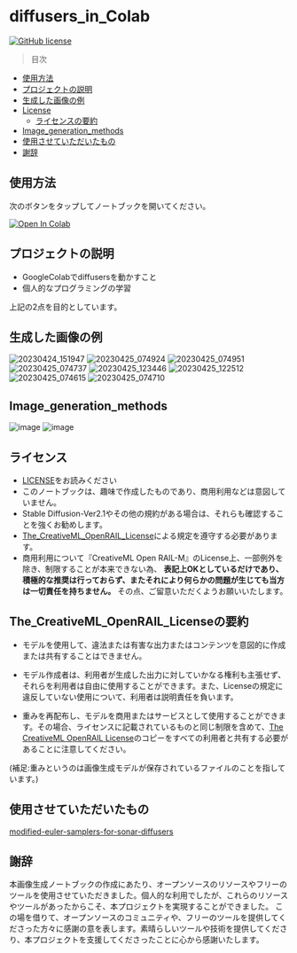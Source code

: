 # diffusers_in_Colab

[![GitHub license](https://img.shields.io/badge/license-Apache-blue.svg)](
https://github.com/drkostas/COSC525-Project1/blob/master/LICENSE)

>目次
+ [使用方法](#使用方法)
+ [プロジェクトの説明](#プロジェクトの説明)
+ [生成した画像の例](#生成した画像の例)
+ [License](#ライセンス)
     + [ライセンスの要約](#ライセンスの要約)
+ [Image_generation_methods](#Image_generation_methods)
+ [使用させていただいたもの](#使用させていただいたもの)
+ [謝辞](#謝辞)

##  使用方法<a name = "使用方法"></a>
次のボタンをタップしてノートブックを開いてください。

[![Open In Colab](https://colab.research.google.com/assets/colab-badge.svg)](https://colab.research.google.com/github/suzukimain/diffusers_in_Colab/blob/main/diffusers_in_Colab.ipynb)


##  プロジェクトの説明<a name = "プロジェクトの説明"></a>
* GoogleColabでdiffusersを動かすこと
* 個人的なプログラミングの学習

上記の2点を目的としています。

##  生成した画像の例<a name = "画像の例"></a>

![20230424_151947](https://github.com/suzukimain/image/assets/131413573/c9e45d4a-3e65-4d00-9958-15f5713884a0)
![20230425_074924](https://github.com/suzukimain/image/assets/131413573/4cf3410a-99c5-4247-87eb-dd19535eb4e2)
![20230425_074951](https://github.com/suzukimain/image/assets/131413573/a7248abc-3d19-45f0-b05a-1e9c665cc6a8)
![20230425_074737](https://github.com/suzukimain/image/assets/131413573/9a3e2172-eed8-43f5-85d3-babbbbe01a90)
![20230425_123446](https://github.com/suzukimain/image/assets/131413573/8df5793a-0eea-4179-8d54-946fb69d5a85)
![20230425_122512](https://github.com/suzukimain/image/assets/131413573/ff577a7d-45e7-4844-aa98-4621a880278d)
![20230425_074615](https://github.com/suzukimain/image/assets/131413573/4d97361b-268f-44b3-808e-0c036360d48f)
![20230425_074710](https://github.com/suzukimain/image/assets/131413573/d5d67630-e67d-4bff-ab4c-6771e0f01079)


##  Image_generation_methods<a name = "Image_generation_methods"></a>
![image](https://github.com/suzukimain/diffusers_in_Colab/assets/131413573/d83a98bc-d3db-462d-8bde-9a142d9c369c)
![image](https://github.com/suzukimain/diffusers_in_Colab/assets/131413573/b728aac2-a2b3-468d-991e-6f37cfa6aef7)

## ライセンス<a name = "License"></a>
* [LICENSE](LICENSE)をお読みください
* このノートブックは、趣味で作成したものであり、商用利用などは意図していません。
* Stable Diffusion-Ver2.1やその他の規約がある場合は、それらも確認することを強くお勧めします。
* [The_CreativeML_OpenRAIL_License](https://huggingface.co/spaces/CompVis/stable-diffusion-license)による規定を遵守する必要があります。
* 商用利用について『CreativeML Open RAIL-M』のLicense上、一部例外を除き、制限することが本来できない為、
**表記上OKとしているだけであり、積極的な推奨は行っておらず、またそれにより何らかの問題が生じても当方は一切責任を持ちません。**
その点、ご留意いただくようお願いいたします。


##  The_CreativeML_OpenRAIL_Licenseの要約<a name = "ライセンスの要約"></a>

* モデルを使用して、違法または有害な出力またはコンテンツを意図的に作成または共有することはできません。

* モデル作成者は、利用者が生成した出力に対していかなる権利も主張せず、それらを利用者は自由に使用することができます。また、Licenseの規定に違反していない使用について、利用者は説明責任を負います。

* 重みを再配布し、モデルを商用またはサービスとして使用することができます。その場合、ライセンスに記載されているものと同じ制限を含めて、[The CreativeML OpenRAIL License](https://huggingface.co/spaces/CompVis/stable-diffusion-license)のコピーをすべての利用者と共有する必要があることに注意してください。

(補足:重みというのは画像生成モデルが保存されているファイルのことを指しています。)

##  使用させていただいたもの<a name = "使用させていただいたもの"></a>
[modified-euler-samplers-for-sonar-diffusers](https://github.com/alexblattner/modified-euler-samplers-for-sonar-diffusers)


## 謝辞<a name = "謝辞"></a>

本画像生成ノートブックの作成にあたり、オープンソースのリソースやフリーのツールを使用させていただきました。個人的な利用でしたが、これらのリソースやツールがあったからこそ、本プロジェクトを実現することができました。 この場を借りて、オープンソースのコミュニティや、フリーのツールを提供してくださった方々に感謝の意を表します。素晴らしいツールや技術を提供してくださり、本プロジェクトを支援してくださったことに心から感謝いたします。



